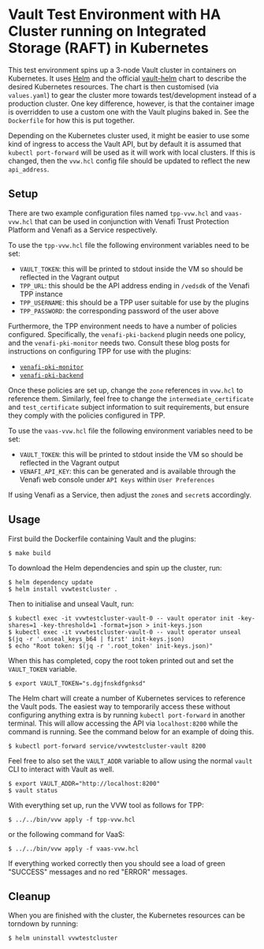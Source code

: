 # Vault Test Environment with HA Cluster running on Integrated Storage (RAFT) in Kubernetes

This test environment spins up a 3-node Vault cluster in containers on Kubernetes.
It uses [Helm](https://helm.sh) and the official [vault-helm](https://github.com/hashicorp/vault-helm) chart to describe the desired Kubernetes resources.
The chart is then customised (via `values.yaml`) to gear the cluster more towards test/development instead of a production cluster.
One key difference, however, is that the container image is overridden to use a custom one with the Vault plugins baked in.
See the `Dockerfile` for how this is put together.

Depending on the Kubernetes cluster used, it might be easier to use some kind of ingress to access the Vault API, but by default it is assumed that `kubectl port-forward` will be used as it will work with local clusters.
If this is changed, then the `vvw.hcl` config file should be updated to reflect the new `api_address`.

## Setup

There are two example configuration files named `tpp-vvw.hcl` and `vaas-vvw.hcl`  that can be used
in conjunction with Venafi Trust Protection Platform and Venafi as a Service respectively.

To use the `tpp-vvw.hcl` file the following environment variables need to be set:

- `VAULT_TOKEN`: this will be printed to stdout inside the VM so should be reflected in the Vagrant output
- `TPP_URL`: this should be the API address ending in `/vedsdk` of the Venafi TPP instance
- `TPP_USERNAME`: this should be a TPP user suitable for use by the plugins
- `TPP_PASSWORD`: the corresponding password of the user above

Furthermore, the TPP environment needs to have a number of policies configured.
Specifically, the `venafi-pki-backend` plugin needs one policy, and the `venafi-pki-monitor` needs two.
Consult these blog posts for instructions on configuring TPP for use with the plugins:

- [`venafi-pki-monitor`](https://medium.com/hashicorp-engineering/vault-integration-patterns-with-venafi-21c3626cdcdb)
- [`venafi-pki-backend`](https://medium.com/hashicorp-engineering/vault-integration-patterns-with-venafi-part-2-ff6a5fcc3d3d)

Once these policies are set up, change the `zone` references in `vvw.hcl` to reference them.
Similarly, feel free to change the `intermediate_certificate` and `test_certificate` subject information to suit requirements, but ensure they comply with the policies configured in TPP.

To use the `vaas-vvw.hcl` file the following environment variables need to be set:

- `VAULT_TOKEN`: this will be printed to stdout inside the VM so should be reflected in the Vagrant output
- `VENAFI_API_KEY`: this can be generated and is available through the Venafi web console under `API Keys` within `User Preferences`

If using Venafi as a Service, then adjust the `zone`s and `secret`s accordingly.

## Usage

First build the Dockerfile containing Vault and the plugins:

```shell
$ make build
```

To download the Helm dependencies and spin up the cluster, run:

```shell
$ helm dependency update
$ helm install vvwtestcluster .
```

Then to initialise and unseal Vault, run:

```shell
$ kubectl exec -it vvwtestcluster-vault-0 -- vault operator init -key-shares=1 -key-threshold=1 -format=json > init-keys.json
$ kubectl exec -it vvwtestcluster-vault-0 -- vault operator unseal $(jq -r '.unseal_keys_b64 | first' init-keys.json)
$ echo "Root token: $(jq -r '.root_token' init-keys.json)"
```

When this has completed, copy the root token printed out and set the `VAULT_TOKEN` variable.

```shell
$ export VAULT_TOKEN="s.dgjfnskdfgnksd"
```

The Helm chart will create a number of Kubernetes services to reference the Vault pods.
The easiest way to temporarily access these without configuring anything extra is by running `kubectl port-forward` in another terminal.
This will allow accessing the API via `localhost:8200` while the command is running.
See the command below for an example of doing this.

```shell
$ kubectl port-forward service/vvwtestcluster-vault 8200
```

Feel free to also set the `VAULT_ADDR` variable to allow using the normal `vault` CLI to interact with Vault as well.

```shell
$ export VAULT_ADDR="http://localhost:8200"
$ vault status
```

With everything set up, run the VVW tool as follows for TPP:

```shell
$ ../../bin/vvw apply -f tpp-vvw.hcl
```

or the following command for VaaS:

```shell
$ ../../bin/vvw apply -f vaas-vvw.hcl
```

If everything worked correctly then you should see a load of green "SUCCESS" messages and no red "ERROR" messages.

## Cleanup

When you are finished with the cluster, the Kubernetes resources can be torndown by running:

```shell
$ helm uninstall vvwtestcluster
```
